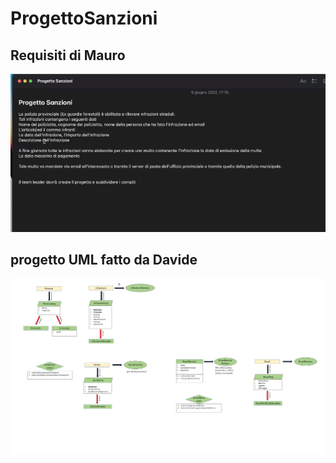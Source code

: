 # ProgettoSanzioni

## Requisiti di Mauro

![Tux, the Linux mascot](/traccia.png)

## progetto UML fatto da Davide

![Tux, the Linux mascot](/PaintProgettoSanzioni.png)



